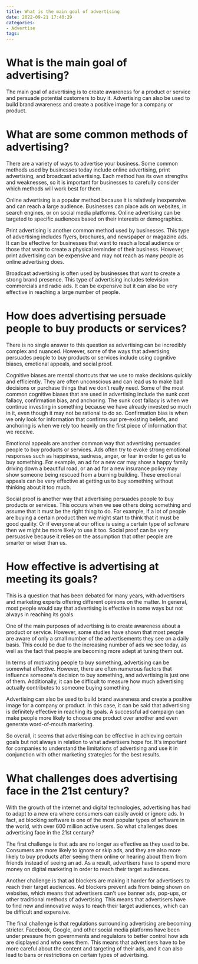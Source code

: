 ```yaml
---
title: What is the main goal of advertising
date: 2022-09-21 17:40:29
categories:
- Advertise
tags:
---
```



#  What is the main goal of advertising?

The main goal of advertising is to create awareness for a product or service and persuade potential customers to buy it. Advertising can also be used to build brand awareness and create a positive image for a company or product.

#  What are some common methods of advertising?

There are a variety of ways to advertise your business. Some common methods used by businesses today include online advertising, print advertising, and broadcast advertising. Each method has its own strengths and weaknesses, so it is important for businesses to carefully consider which methods will work best for them.

Online advertising is a popular method because it is relatively inexpensive and can reach a large audience. Businesses can place ads on websites, in search engines, or on social media platforms. Online advertising can be targeted to specific audiences based on their interests or demographics.

Print advertising is another common method used by businesses. This type of advertising includes flyers, brochures, and newspaper or magazine ads. It can be effective for businesses that want to reach a local audience or those that want to create a physical reminder of their business. However, print advertising can be expensive and may not reach as many people as online advertising does.

Broadcast advertising is often used by businesses that want to create a strong brand presence. This type of advertising includes television commercials and radio ads. It can be expensive but it can also be very effective in reaching a large number of people.

#  How does advertising persuade people to buy products or services?

There is no single answer to this question as advertising can be incredibly complex and nuanced. However, some of the ways that advertising persuades people to buy products or services include using cognitive biases, emotional appeals, and social proof.

Cognitive biases are mental shortcuts that we use to make decisions quickly and efficiently. They are often unconscious and can lead us to make bad decisions or purchase things that we don’t really need. Some of the most common cognitive biases that are used in advertising include the sunk cost fallacy, confirmation bias, and anchoring. The sunk cost fallacy is when we continue investing in something because we have already invested so much in it, even though it may not be rational to do so. Confirmation bias is when we only look for information that confirms our pre-existing beliefs, and anchoring is when we rely too heavily on the first piece of information that we receive.

Emotional appeals are another common way that advertising persuades people to buy products or services. Ads often try to evoke strong emotional responses such as happiness, sadness, anger, or fear in order to get us to buy something. For example, an ad for a new car may show a happy family driving down a beautiful road, or an ad for a new insurance policy may show someone being rescued from a burning building. These emotional appeals can be very effective at getting us to buy something without thinking about it too much.

Social proof is another way that advertising persuades people to buy products or services. This occurs when we see others doing something and assume that it must be the right thing to do. For example, if a lot of people are buying a certain product then we might start to think that it must be good quality. Or if everyone at our office is using a certain type of software then we might be more likely to use it too. Social proof can be very persuasive because it relies on the assumption that other people are smarter or wiser than us.

#  How effective is advertising at meeting its goals?

This is a question that has been debated for many years, with advertisers and marketing experts offering different opinions on the matter. In general, most people would say that advertising is effective in some ways but not always in reaching its goals.

One of the main purposes of advertising is to create awareness about a product or service. However, some studies have shown that most people are aware of only a small number of the advertisements they see on a daily basis. This could be due to the increasing number of ads we see today, as well as the fact that people are becoming more adept at tuning them out.

In terms of motivating people to buy something, advertising can be somewhat effective. However, there are often numerous factors that influence someone's decision to buy something, and advertising is just one of them. Additionally, it can be difficult to measure how much advertising actually contributes to someone buying something.

Advertising can also be used to build brand awareness and create a positive image for a company or product. In this case, it can be said that advertising is definitely effective in reaching its goals. A successful ad campaign can make people more likely to choose one product over another and even generate word-of-mouth marketing.

So overall, it seems that advertising can be effective in achieving certain goals but not always in relation to what advertisers hope for. It's important for companies to understand the limitations of advertising and use it in conjunction with other marketing strategies for the best results.

#  What challenges does advertising face in the 21st century?

With the growth of the internet and digital technologies, advertising has had to adapt to a new era where consumers can easily avoid or ignore ads. In fact, ad blocking software is one of the most popular types of software in the world, with over 600 million active users. So what challenges does advertising face in the 21st century?

The first challenge is that ads are no longer as effective as they used to be. Consumers are more likely to ignore or skip ads, and they are also more likely to buy products after seeing them online or hearing about them from friends instead of seeing an ad. As a result, advertisers have to spend more money on digital marketing in order to reach their target audiences.

Another challenge is that ad blockers are making it harder for advertisers to reach their target audiences. Ad blockers prevent ads from being shown on websites, which means that advertisers can't use banner ads, pop-ups, or other traditional methods of advertising. This means that advertisers have to find new and innovative ways to reach their target audiences, which can be difficult and expensive.

The final challenge is that regulations surrounding advertising are becoming stricter. Facebook, Google, and other social media platforms have been under pressure from governments and regulators to better control how ads are displayed and who sees them. This means that advertisers have to be more careful about the content and targeting of their ads, and it can also lead to bans or restrictions on certain types of advertising.